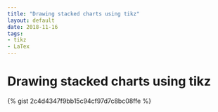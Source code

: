 ```yaml
---
title: "Drawing stacked charts using tikz"
layout: default
date: 2018-11-16
tags:
- tikz
- LaTex
---
```


# Drawing stacked charts using tikz

{% gist 2c4d4347f9bb15c94cf97d7c8bc08ffe %}
